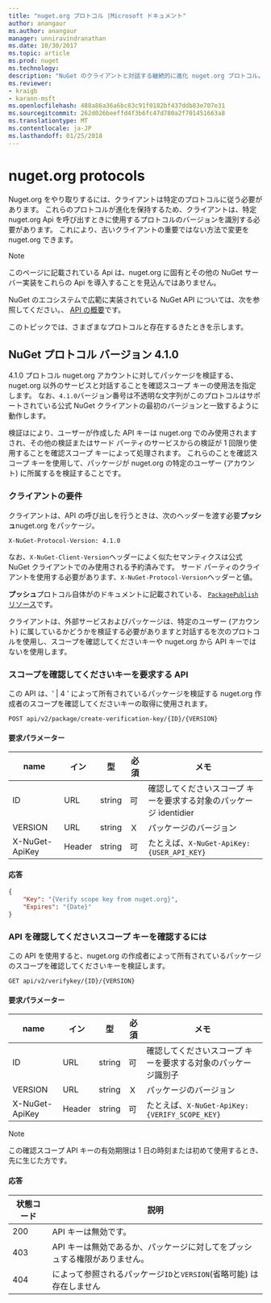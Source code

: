 ```yaml
---
title: "nuget.org プロトコル |Microsoft ドキュメント"
author: anangaur
ms.author: anangaur
manager: unniravindranathan
ms.date: 10/30/2017
ms.topic: article
ms.prod: nuget
ms.technology: 
description: "NuGet のクライアントと対話する継続的に進化 nuget.org プロトコル。"
ms.reviewer:
- kraigb
- karann-msft
ms.openlocfilehash: 488a86a36a6bc83c91f0182bf437ddb83e707e31
ms.sourcegitcommit: 262d026beeffd4f3b6fc47d780a2f701451663a8
ms.translationtype: MT
ms.contentlocale: ja-JP
ms.lasthandoff: 01/25/2018
---
```

# <a name="nugetorg-protocols"></a>nuget.org protocols

Nuget.org をやり取りするには、クライアントは特定のプロトコルに従う必要があります。 これらのプロトコルが進化を保持するため、クライアントは、特定 nuget.org Api を呼び出すときに使用するプロトコルのバージョンを識別する必要があります。 これにより、古いクライアントの重要ではない方法で変更を nuget.org できます。

> [!Note]
> このページに記載されている Api は、nuget.org に固有とその他の NuGet サーバー実装をこれらの Api を導入することを見込んではありません。 

NuGet のエコシステムで広範に実装されている NuGet API については、次を参照してください。、 [API の概要](overview.md)です。

このトピックでは、さまざまなプロトコルと存在するきたときを示します。

## <a name="nuget-protocol-version-410"></a>NuGet プロトコル バージョン 4.1.0

4.1.0 プロトコル nuget.org アカウントに対してパッケージを検証する、nuget.org 以外のサービスと対話することを確認スコープ キーの使用法を指定します。 なお、`4.1.0`バージョン番号は不透明な文字列がこのプロトコルはサポートされている公式 NuGet クライアントの最初のバージョンと一致するように動作します。

検証はにより、ユーザーが作成した API キーは nuget.org でのみ使用されますされ、その他の検証またはサード パーティのサービスからの検証が 1 回限り使用することを確認スコープ キーによって処理されます。 これらのことを確認スコープ キーを使用して、パッケージが nuget.org の特定のユーザー (アカウント) に所属するを検証することです。

### <a name="client-requirement"></a>クライアントの要件

クライアントは、API の呼び出しを行うときは、次のヘッダーを渡す必要**プッシュ**nuget.org をパッケージ。

    X-NuGet-Protocol-Version: 4.1.0

なお、`X-NuGet-Client-Version`ヘッダーによく似たセマンティクスは公式 NuGet クライアントでのみ使用される予約済みです。 サード パーティのクライアントを使用する必要があります、`X-NuGet-Protocol-Version`ヘッダーと値。

**プッシュ**プロトコル自体がのドキュメントに記載されている、 [ `PackagePublish`リソース](package-publish-resource.md)です。

クライアントは、外部サービスおよびパッケージは、特定のユーザー (アカウント) に属しているかどうかを検証する必要がありますと対話するを次のプロトコルを使用し、スコープを確認してくださいキーや nuget.org から API キーではないを使用します。

### <a name="api-to-request-a-verify-scope-key"></a>スコープを確認してくださいキーを要求する API

この API は、' | 4 ' によって所有されているパッケージを検証する nuget.org 作成者のスコープを確認してくださいキーの取得に使用されます。

    POST api/v2/package/create-verification-key/{ID}/{VERSION}

#### <a name="request-parameters"></a>要求パラメーター

name           | イン     | 型   | 必須 | メモ
-------------- | ------ | ------ | -------- | -----
ID             | URL    | string | 可      | 確認してくださいスコープ キーを要求する対象のパッケージ identidier
VERSION        | URL    | string | Ｘ       | パッケージのバージョン
X-NuGet-ApiKey | Header | string | 可      | たとえば、`X-NuGet-ApiKey: {USER_API_KEY}`

#### <a name="response"></a>応答

```json
{
    "Key": "{Verify scope key from nuget.org}",
    "Expires": "{Date}"
}
```

### <a name="api-to-verify-the-verify-scope-key"></a>API を確認してくださいスコープ キーを確認するには

この API を使用すると、nuget.org の作成者によって所有されているパッケージのスコープを確認してくださいキーを検証します。

    GET api/v2/verifykey/{ID}/{VERSION}

#### <a name="request-parameters"></a>要求パラメーター

name           | イン     | 型   | 必須 | メモ
-------------  | ------ | ------ | -------- | -----
ID             | URL    | string | 可      | 確認してくださいスコープ キーを要求する対象のパッケージ識別子
VERSION        | URL    | string | Ｘ       | パッケージのバージョン
X-NuGet-ApiKey | Header | string | 可      | たとえば、`X-NuGet-ApiKey: {VERIFY_SCOPE_KEY}`

> [!Note]
> この確認スコープ API キーの有効期限は 1 日の時刻または初めて使用するとき、先に生じた方です。

#### <a name="response"></a>応答

状態コード | 説明
----------- | -------
200         | API キーは無効です。
403         | API キーは無効であるか、パッケージに対してをプッシュする権限がありません。
404         | によって参照されるパッケージ`ID`と`VERSION`(省略可能) は存在しません
